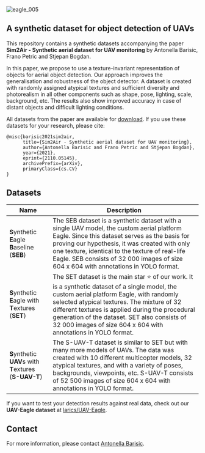 
![eagle_005](https://user-images.githubusercontent.com/26712043/133765314-4409dde7-f5ae-44b3-b69a-548bf368f553.png)

A synthetic dataset for object detection of UAVs
----

This repository contains a synthetic datasets accompanying the paper **Sim2Air - Synthetic aerial dataset for UAV monitoring** by Antonella Barisic, Frano Petric and Stjepan Bogdan.

In this paper, we propose to use a texture-invariant representation of objects for aerial object detection. Our approach improves the generalisation and robustness of the object detector. A dataset is created with randomly assigned atypical textures and sufficient diversity and photorealism in all other components such as shape, pose, lighting, scale, background, etc. The results also show improved accuracy in case of distant objects and difficult lighting conditions.

All datasets from the paper are available for [download](https://ferhr-my.sharepoint.com/:f:/g/personal/abarisic1_fer_hr/Er3AKC69wNVOoXVv3_rP6ikBpLyYKOwLr8_9zXZVF2dVeQ?e=lfm0vT&download=1). If you use these datasets for your research, please cite:
```
@misc{barisic2021sim2air,
      title={Sim2Air - Synthetic aerial dataset for UAV monitoring}, 
      author={Antonella Barisic and Frano Petric and Stjepan Bogdan},
      year={2021},
      eprint={2110.05145},
      archivePrefix={arXiv},
      primaryClass={cs.CV}
}
```

## Datasets

| Name | Description |
| ------ | ----------- |
| **S**ynthetic **E**agle **B**aseline (**SEB**)|The SEB dataset is a synthetic dataset with a single UAV model, the custom aerial platform Eagle. Since this dataset serves as the basis for proving our hypothesis, it was created with only one texture, identical to the texture of real-life Eagle. SEB consists of 32 000 images of size 604 x 604 with annotations in YOLO format. |
| **S**ynthetic **E**agle with **T**extures (**SET**)| The SET dataset is the main star :star: of our work. It is a synthetic dataset of a single model, the custom aerial platform Eagle, with randomly selected atypical textures. The mixture of 32 different textures is applied during the procedural generation of the dataset. SET also consists of 32 000 images of size 604 x 604 with annotations in YOLO format. |
| **S**ynthetic **UAV**s with **T**extures (**S-UAV-T**)| The S-UAV-T dataset is similar to SET but with many more models of UAVs. The data was created with 10 different multicopter models, 32 atypical textures, and with a variety of poses, backgrounds, viewpoints, etc. S-UAV-T consists of 52 500 images of size 604 x 604 with annotations in YOLO format. |

If you want to test your detection results against real data, check out our **UAV-Eagle dataset** at [larics/UAV-Eagle](https://github.com/larics/UAV-Eagle).


## Contact

For more information, please contact [Antonella Barisic](mailto:antonella.barisic@fer.hr).

